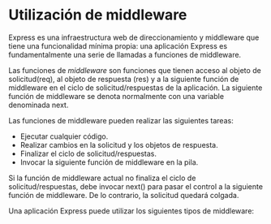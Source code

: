 # Utilización de middleware

Express es una infraestructura web de direccionamiento y middleware que tiene una funcionalidad mínima propia: una aplicación Express es fundamentalmente una serie de llamadas a funciones de middleware.

Las funciones de *middleware* son funciones que tienen acceso al objeto de solicitud(req), al objeto de respuesta (res) y a la siguiente función de middleware en el ciclo de solicitud/respuestas de la aplicación. La siguiente función de middleware se denota normalmente con una variable denominada next.

Las funciones de middleware pueden realizar las siguientes tareas:

* Ejecutar cualquier código.
* Realizar cambios en la solicitud y los objetos de respuesta.
* Finalizar el ciclo de solicitud/respuestas.
* Invocar la siguiente función de middleware en la pila.

Si la función de middleware actual no finaliza el ciclo de solicitud/respuestas, debe invocar next() para pasar el control a la siguiente función de middleware. De lo contrario, la solicitud quedará colgada.

Una aplicación Express puede utilizar los siguientes tipos de middleware:

